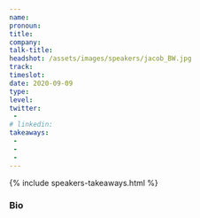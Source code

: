 ```yaml
---
name: 
pronoun: 
title: 
company: 
talk-title: 
headshot: /assets/images/speakers/jacob_BW.jpg
track: 
timeslot: 
date: 2020-09-09
type: 
level: 
twitter:
 - 
# linkedin: 
takeaways:
 - 
 - 
 - 
---
```


<p></p>

{% include speakers-takeaways.html %}

<h3>Bio</h3>
<p></p>